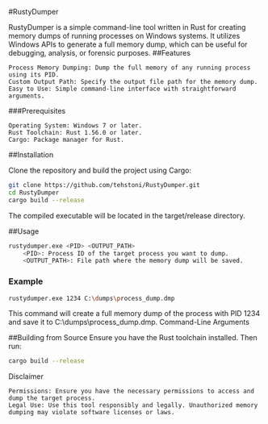 #RustyDumper

RustyDumper is a simple command-line tool written in Rust for creating memory dumps of running processes on Windows systems. It utilizes Windows APIs to generate a full memory dump, which can be useful for debugging, analysis, or forensic purposes.
##Features

    Process Memory Dumping: Dump the full memory of any running process using its PID.
    Custom Output Path: Specify the output file path for the memory dump.
    Easy to Use: Simple command-line interface with straightforward arguments.

###Prerequisites

    Operating System: Windows 7 or later.
    Rust Toolchain: Rust 1.56.0 or later.
    Cargo: Package manager for Rust.

##Installation

Clone the repository and build the project using Cargo:

```bash
git clone https://github.com/tehstoni/RustyDumper.git
cd RustyDumper
cargo build --release
```

The compiled executable will be located in the target/release directory.

##Usage
```bash
rustydumper.exe <PID> <OUTPUT_PATH>
    <PID>: Process ID of the target process you want to dump.
    <OUTPUT_PATH>: File path where the memory dump will be saved.
```

### Example
```bash
rustydumper.exe 1234 C:\dumps\process_dump.dmp
```
This command will create a full memory dump of the process with PID 1234 and save it to C:\dumps\process_dump.dmp.
Command-Line Arguments

##Building from Source
Ensure you have the Rust toolchain installed. Then run:
```bash
cargo build --release
```

Disclaimer

    Permissions: Ensure you have the necessary permissions to access and dump the target process.
    Legal Use: Use this tool responsibly and legally. Unauthorized memory dumping may violate software licenses or laws.
